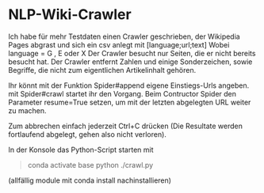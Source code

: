 # NLP-Wiki-Crawler
Ich habe für mehr Testdaten einen Crawler geschrieben, der Wikipedia
Pages abgrast und sich ein csv anlegt mit [language;url;text]
Wobei language = G , E oder X
Der Crawler besucht nur Seiten, die er nicht bereits besucht hat.
Der Crawler entfernt Zahlen und einige Sonderzeichen, sowie Begriffe,
die nicht zum eigentlichen Artikelinhalt gehören.

Ihr könnt mit der Funktion Spider#append eigene Einstiegs-Urls angeben.
mit Spider#crawl startet ihr den Vorgang.
Beim Contructor Spider den Parameter resume=True setzen, um mit der
letzten abgelegten URL weiter zu machen.
 
Zum abbrechen einfach jederzeit Ctrl+C drücken (Die Resultate werden
fortlaufend abgelegt, gehen also nicht verloren).

In der Konsole das Python-Script starten mit

> conda activate base
> python ./crawl.py

(allfällig module mit conda install nachinstallieren)
